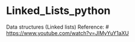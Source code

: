 # Linked_Lists_python
Data structures (Linked lists)
Reference: # https://www.youtube.com/watch?v=JlMyYuY1aXU
